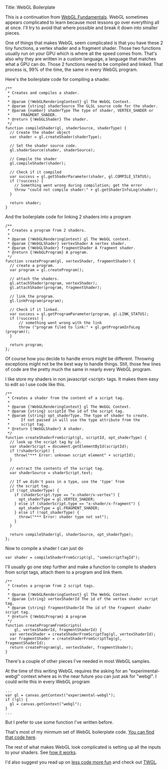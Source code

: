 Title: WebGL Boilerplate

This is a continuation from <a href="webgl-fundamentals.html">WebGL Fundamentals</a>.
WebGL sometimes appears complicated to learn because most lessons
go over everything all at once. I'll try to avoid that where possible
and break it down into smaller pieces.

One of things that makes WebGL seem complicated is that you have these 2
tiny functions, a vertex shader and a fragment shader.  Those two
functions usually run on your GPU which is where all the speed comes from.
That's also why they are written in a custom language, a language that
matches what a GPU can do.  Those 2 functions need to be compiled and
linked.  That process is, 99% of the time, the same in every WebGL
program.

Here's the boilerplate code for compiling a shader.

    /**
     * Creates and compiles a shader.
     *
     * @param {!WebGLRenderingContext} gl The WebGL Context.
     * @param {string} shaderSource The GLSL source code for the shader.
     * @param {number} shaderType The type of shader, VERTEX_SHADER or
     *     FRAGMENT_SHADER.
     * @return {!WebGLShader} The shader.
     */
    function compileShader(gl, shaderSource, shaderType) {
      // Create the shader object
      var shader = gl.createShader(shaderType);

      // Set the shader source code.
      gl.shaderSource(shader, shaderSource);

      // Compile the shader
      gl.compileShader(shader);

      // Check if it compiled
      var success = gl.getShaderParameter(shader, gl.COMPILE_STATUS);
      if (!success) {
        // Something went wrong during compilation; get the error
        throw "could not compile shader:" + gl.getShaderInfoLog(shader);
      }

      return shader;
    }

And the boilerplate code for linking 2 shaders into a program

    /**
     * Creates a program from 2 shaders.
     *
     * @param {!WebGLRenderingContext) gl The WebGL context.
     * @param {!WebGLShader} vertexShader A vertex shader.
     * @param {!WebGLShader} fragmentShader A fragment shader.
     * @return {!WebGLProgram} A program.
     */
    function createProgram(gl, vertexShader, fragmentShader) {
      // create a program.
      var program = gl.createProgram();

      // attach the shaders.
      gl.attachShader(program, vertexShader);
      gl.attachShader(program, fragmentShader);

      // link the program.
      gl.linkProgram(program);

      // Check if it linked.
      var success = gl.getProgramParameter(program, gl.LINK_STATUS);
      if (!success) {
          // something went wrong with the link
          throw ("program filed to link:" + gl.getProgramInfoLog (program));
      }

      return program;
    };

Of course how you decide to handle errors might be different.  Throwing
exceptions might not be the best way to handle things.  Still, those few
lines of code are the pretty much the same in nearly every WebGL program.

I like store my shaders in non javascript &lt;script&gt; tags.  It makes
them easy to edit so I use code like this.

    /**
     * Creates a shader from the content of a script tag.
     *
     * @param {!WebGLRenderingContext} gl The WebGL Context.
     * @param {string} scriptId The id of the script tag.
     * @param {string} opt_shaderType. The type of shader to create.
     *     If not passed in will use the type attribute from the
     *     script tag.
     * @return {!WebGLShader} A shader.
     */
    function createShaderFromScript(gl, scriptId, opt_shaderType) {
      // look up the script tag by id.
      var shaderScript = document.getElementById(scriptId);
      if (!shaderScript) {
        throw("*** Error: unknown script element" + scriptId);
      }

      // extract the contents of the script tag.
      var shaderSource = shaderScript.text;

      // If we didn't pass in a type, use the 'type' from
      // the script tag.
      if (!opt_shaderType) {
        if (shaderScript.type == "x-shader/x-vertex") {
          opt_shaderType = gl.VERTEX_SHADER;
        } else if (shaderScript.type == "x-shader/x-fragment") {
          opt_shaderType = gl.FRAGMENT_SHADER;
        } else if (!opt_shaderType) {
          throw("*** Error: shader type not set");
        }
      }

      return compileShader(gl, shaderSource, opt_shaderType);
    };

Now to compile a shader I can just do

    var shader = compileShaderFromScript(gl, "someScriptTagId");

I'll usually go one step further and make a function to compile to shaders
from script tags, attach them to a program and link them.

    /**
     * Creates a program from 2 script tags.
     *
     * @param {!WebGLRenderingContext} gl The WebGL Context.
     * @param {string} vertexShaderId The id of the vertex shader script tag.
     * @param {string} fragmentShaderId The id of the fragment shader script tag.
     * @return {!WebGLProgram} A program
     */
    function createProgramFromScripts(
        gl, vertexShaderId, fragmentShaderId) {
      var vertexShader = createShaderFromScriptTag(gl, vertexShaderId);
      var fragmentShader = createShaderFromScriptTag(gl, fragmentShaderId);
      return createProgram(gl, vertexShader, fragmentShader);
    }

There's a couple of other pieces I've needed in most WebGL samples.

At the time of this writing WebGL requires the asking
for an "experimental-webgl" context where as in the near future you can
just ask for "webgl".  I could write this in every WebGL program

    ...
    var gl = canvas.getContext("experimental-webgl");
    if (!gl) {
      gl = canvas.getContext("webgl");
    }
    ...

But I prefer to use some function I've written before.

That's most of my minmum set of WebGL boilerplate code.
<a href="https://github.com/greggman/webgl-fundamentals/blob/master/webgl/resources/webgl-utils.js">You can find that code here</a>.

The rest of what makes WebGL look complicated is setting up all the inputs
to your shaders.  See <a href="webgl-how-it-works.html">how it works</a>.

I'd also suggest you read up on [less code more fun](webgl-less-code-more-fun.html) and check out [TWGL](http://twgljs.org).


